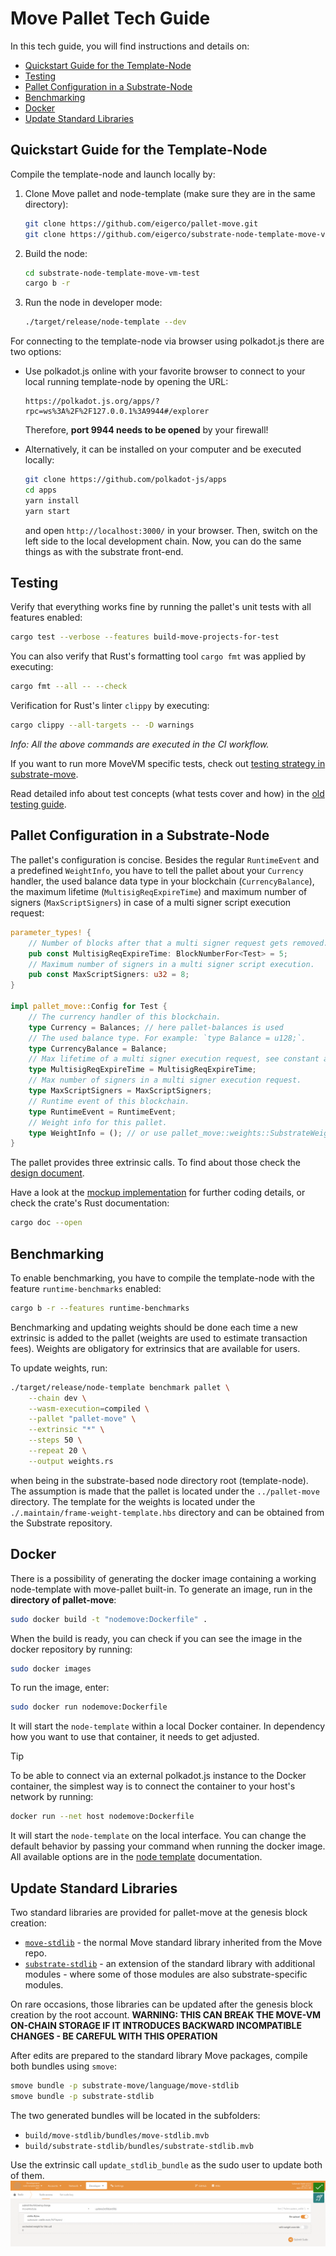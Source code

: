# Move Pallet Tech Guide

In this tech guide, you will find instructions and details on:
- [Quickstart Guide for the Template-Node](#quickstart-guide-for-the-template-node)
- [Testing](#testing)
- [Pallet Configuration in a Substrate-Node](#pallet-configuration-in-a-substrate-node)
- [Benchmarking](#benchmarking)
- [Docker](#docker)
- [Update Standard Libraries](#update-standard-libraries)


## Quickstart Guide for the Template-Node

Compile the template-node and launch locally by:

1. Clone Move pallet and node-template (make sure they are in the same directory):
   ```bash
   git clone https://github.com/eigerco/pallet-move.git
   git clone https://github.com/eigerco/substrate-node-template-move-vm-test --branch pallet-move
   ```

2. Build the node:
   ```bash
   cd substrate-node-template-move-vm-test
   cargo b -r
   ```

3. Run the node in developer mode:
   ```bash
   ./target/release/node-template --dev
   ```

For connecting to the template-node via browser using polkadot.js there are two options:
- Use polkadot.js online with your favorite browser to connect to your local running template-node by opening the URL:
  ```
  https://polkadot.js.org/apps/?rpc=ws%3A%2F%2F127.0.0.1%3A9944#/explorer
  ```
  Therefore, __port 9944 needs to be opened__ by your firewall!

- Alternatively, it can be installed on your computer and be executed locally:
  ```bash
  git clone https://github.com/polkadot-js/apps
  cd apps
  yarn install
  yarn start
  ```
  and open `http://localhost:3000/` in your browser. 
  Then, switch on the left side to the local development chain.
  Now, you can do the same things as with the substrate front-end.


## Testing

Verify that everything works fine by running the pallet's unit tests with all features enabled:
```bash
cargo test --verbose --features build-move-projects-for-test
```

You can also verify that Rust's formatting tool `cargo fmt` was applied by executing:
```bash
cargo fmt --all -- --check
```

Verification for Rust's linter `clippy` by executing:
```bash
cargo clippy --all-targets -- -D warnings
```

_Info: All the above commands are executed in the CI workflow._

If you want to run more MoveVM specific tests, check out [testing strategy in substrate-move](https://github.com/eigerco/substrate-move?tab=readme-ov-file#testing).

Read detailed info about test concepts (what tests cover and how) in the [old testing guide](./milestone-deliverables/m1-testing-guide.md).


## Pallet Configuration in a Substrate-Node

The pallet's configuration is concise. Besides the regular `RuntimeEvent` and a predefined `WeightInfo`, you have to tell the pallet about your `Currency` handler, the used balance data type in your blockchain (`CurrencyBalance`), the maximum lifetime (`MultisigReqExpireTime`) and maximum number of signers (`MaxScriptSigners`) in case of a multi signer script execution request:
```rust
parameter_types! {
    // Number of blocks after that a multi signer request gets removed.
    pub const MultisigReqExpireTime: BlockNumberFor<Test> = 5;
    // Maximum number of signers in a multi signer script execution.
    pub const MaxScriptSigners: u32 = 8;
}

impl pallet_move::Config for Test {
    // The currency handler of this blockchain.
    type Currency = Balances; // here pallet-balances is used
    // The used balance type. For example: `type Balance = u128;`.
    type CurrencyBalance = Balance;
    // Max lifetime of a multi signer execution request, see constant above.
    type MultisigReqExpireTime = MultisigReqExpireTime;
    // Max number of signers in a multi signer execution request.
    type MaxScriptSigners = MaxScriptSigners;
    // Runtime event of this blockchain.
    type RuntimeEvent = RuntimeEvent;
    // Weight info for this pallet.
    type WeightInfo = (); // or use pallet_move::weights::SubstrateWeight<Test>;
}
```

The pallet provides three extrinsic calls. To find about those check the [design document](final-design.md).

Have a look at the [mockup implementation](https://github.com/eigerco/pallet-move/blob/main/tests/mock.rs) for further coding details, or check the crate's Rust documentation:
```bash
cargo doc --open
```


## Benchmarking

To enable benchmarking, you have to compile the template-node with the feature `runtime-benchmarks` enabled:
```bash
cargo b -r --features runtime-benchmarks
```

Benchmarking and updating weights should be done each time a new extrinsic is added to the pallet (weights are used to estimate transaction fees). 
Weights are obligatory for extrinsics that are available for users.

To update weights, run:
```bash
./target/release/node-template benchmark pallet \
    --chain dev \
    --wasm-execution=compiled \
    --pallet "pallet-move" \
    --extrinsic "*" \
    --steps 50 \
    --repeat 20 \
    --output weights.rs
```
when being in the substrate-based node directory root (template-node). 
The assumption is made that the pallet is located under the `../pallet-move` directory. 
The template for the weights is located under the `./.maintain/frame-weight-template.hbs` directory and can be obtained from the Substrate repository.


## Docker

There is a possibility of generating the docker image containing a working node-template with move-pallet built-in.
To generate an image, run in the __directory of pallet-move__:
```bash
sudo docker build -t "nodemove:Dockerfile" .
```

When the build is ready, you can check if you can see the image in the docker repository by running:
```bash
sudo docker images
```

To run the image, enter:
```bash
sudo docker run nodemove:Dockerfile
```
It will start the `node-template` within a local Docker container. In dependency how you want to use that container, it needs to get adjusted.

> [!TIP]
> To be able to connect via an external polkadot.js instance to the Docker container, the simplest way is to connect the container to your host's network by running:
> ```bash
> docker run --net host nodemove:Dockerfile
> ```
It will start the `node-template` on the local interface. 
You can change the default behavior by passing your command when running the docker image. 
All available options are in the [node template](https://docs.substrate.io/reference/command-line-tools/node-template/) documentation.


## Update Standard Libraries

Two standard libraries are provided for pallet-move at the genesis block creation:
- [`move-stdlib`](move-stdlib) - the normal Move standard library inherited from the Move repo.
- [`substrate-stdlib`](substrate-stdlib) - an extension of the standard library with additional modules - where some of those modules are also substrate-specific modules.

On rare occasions, those libraries can be updated after the genesis block creation by the root account. **WARNING: THIS CAN BREAK THE MOVE-VM ON-CHAIN STORAGE IF IT INTRODUCES BACKWARD INCOMPATIBLE CHANGES - BE CAREFUL WITH THIS OPERATION**

After edits are prepared to the standard library Move packages, compile both bundles using `smove`:
```bash
smove bundle -p substrate-move/language/move-stdlib
smove bundle -p substrate-stdlib
```
The two generated bundles will be located in the subfolders:
- `build/move-stdlib/bundles/move-stdlib.mvb`
- `build/substrate-stdlib/bundles/substrate-stdlib.mvb`

Use the extrinsic call `update_stdlib_bundle` as the sudo user to update both of them.
![Update Stdlib](assets/polkadot.js_update_stdlib.png)


[move-stdlib]: https://github.com/eigerco/substrate-move/tree/main/language/move-stdlib
[substrate-move]: https://github.com/eigerco/substrate-move
[substrate-stdlib]: https://github.com/eigerco/substrate-stdlib
